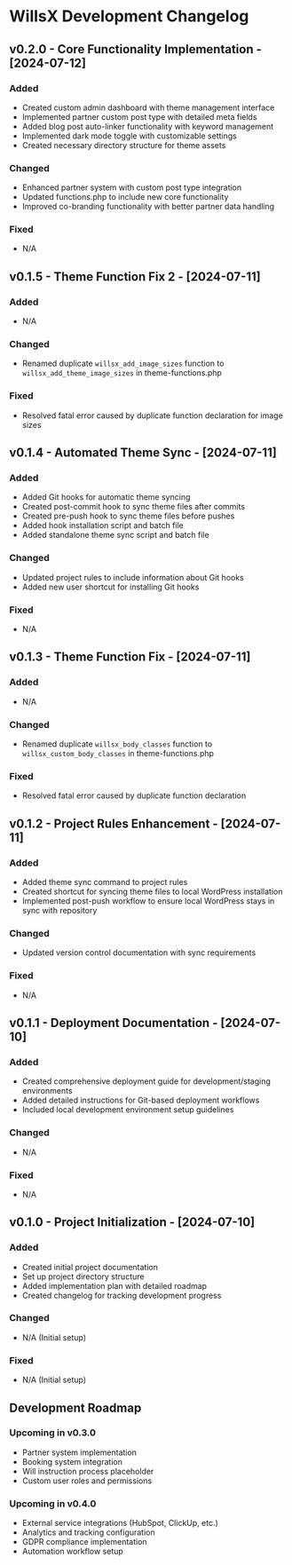 # WillsX Development Changelog

## v0.2.0 - Core Functionality Implementation - [2024-07-12]

### Added
- Created custom admin dashboard with theme management interface
- Implemented partner custom post type with detailed meta fields
- Added blog post auto-linker functionality with keyword management
- Implemented dark mode toggle with customizable settings
- Created necessary directory structure for theme assets

### Changed
- Enhanced partner system with custom post type integration
- Updated functions.php to include new core functionality
- Improved co-branding functionality with better partner data handling

### Fixed
- N/A

## v0.1.5 - Theme Function Fix 2 - [2024-07-11]

### Added
- N/A

### Changed
- Renamed duplicate `willsx_add_image_sizes` function to `willsx_add_theme_image_sizes` in theme-functions.php

### Fixed
- Resolved fatal error caused by duplicate function declaration for image sizes

## v0.1.4 - Automated Theme Sync - [2024-07-11]

### Added
- Added Git hooks for automatic theme syncing
- Created post-commit hook to sync theme files after commits
- Created pre-push hook to sync theme files before pushes
- Added hook installation script and batch file
- Added standalone theme sync script and batch file

### Changed
- Updated project rules to include information about Git hooks
- Added new user shortcut for installing Git hooks

### Fixed
- N/A

## v0.1.3 - Theme Function Fix - [2024-07-11]

### Added
- N/A

### Changed
- Renamed duplicate `willsx_body_classes` function to `willsx_custom_body_classes` in theme-functions.php

### Fixed
- Resolved fatal error caused by duplicate function declaration

## v0.1.2 - Project Rules Enhancement - [2024-07-11]

### Added
- Added theme sync command to project rules
- Created shortcut for syncing theme files to local WordPress installation
- Implemented post-push workflow to ensure local WordPress stays in sync with repository

### Changed
- Updated version control documentation with sync requirements

### Fixed
- N/A

## v0.1.1 - Deployment Documentation - [2024-07-10]

### Added
- Created comprehensive deployment guide for development/staging environments
- Added detailed instructions for Git-based deployment workflows
- Included local development environment setup guidelines

### Changed
- N/A

### Fixed
- N/A

## v0.1.0 - Project Initialization - [2024-07-10]

### Added
- Created initial project documentation 
- Set up project directory structure
- Added implementation plan with detailed roadmap
- Created changelog for tracking development progress

### Changed
- N/A (Initial setup)

### Fixed
- N/A (Initial setup)

## Development Roadmap

### Upcoming in v0.3.0
- Partner system implementation
- Booking system integration 
- Will instruction process placeholder
- Custom user roles and permissions

### Upcoming in v0.4.0
- External service integrations (HubSpot, ClickUp, etc.)
- Analytics and tracking configuration
- GDPR compliance implementation
- Automation workflow setup 